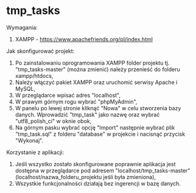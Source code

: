 # tmp_tasks
Wymagania:
1. XAMPP - https://www.apachefriends.org/pl/index.html

Jak skonfigurować projekt:
1. Po zainstalowaniu oprogramowania XAMPP folder projektu tj. "tmp_tasks-master" (można zmienić) należy przenieść do folderu xampp/htdocs,
2. Należy włączyć pakiet XAMPP oraz uruchomić serwisy Apache i MySQL,
3. W przeglądarce wpisać adres "localhost",
4. W prawym górnym rogu wybrać "phpMyAdmin",
5. W panelu po lewej stronie kliknąć "Nowa" w celu stworzenia bazy danych. Wprowadzić "tmp_task" jako nazwę oraz wybrać "utf8_polish_ci" w oknie obok,
6. Na górnym pasku wybrać opcję "Import" następnie wybrać plik "tmp_task.sql" z folderu "database" w projekcie i nacisnąć przycisk "Wykonaj".

Korzystanie z aplikacji:
1. Jeśli wszystko zostało skonfigurowane poprawnie aplikacja jest dostępna w przeglądarce pod adresem "localhost/tmp_tasks-master" (localhost/nazwa_folderu_projektu jeśli była zmieniona),
2. Wszystkie funkcjonalności działają bez ingerencji w bazę danych.
